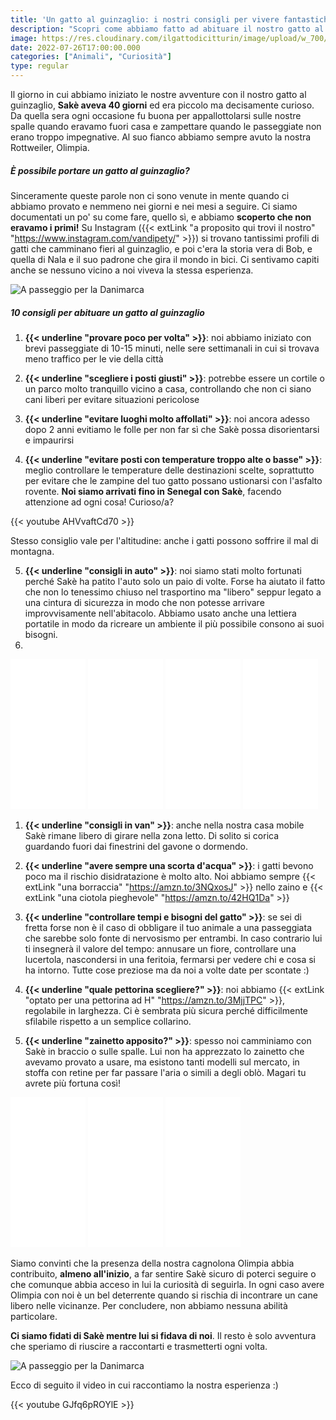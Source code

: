 ```yaml
---
title: 'Un gatto al guinzaglio: i nostri consigli per vivere fantastiche avventure' 
description: "Scopri come abbiamo fatto ad abituare il nostro gatto al guinzaglio! Alcuni consigli e il perché di questa scelta!"
image: https://res.cloudinary.com/ilgattodicitturin/image/upload/w_700/f_auto,q_auto:eco/v1658859417/Articoli/gatto_gunzaglio_3_enccst.jpg
date: 2022-07-26T17:00:00.000
categories: ["Animali", "Curiosità"]
type: regular
---
```

Il giorno in cui abbiamo iniziato le nostre avventure con il nostro gatto al guinzaglio, **Sakè aveva 40 giorni** ed era piccolo ma decisamente curioso. Da quella sera ogni occasione fu buona per appallottolarsi sulle nostre spalle quando eravamo fuori casa e zampettare quando le passeggiate non erano troppo impegnative. Al suo fianco abbiamo sempre avuto la nostra Rottweiler, Olimpia. 

##### È possibile portare un gatto al guinzaglio?
Sinceramente queste parole non ci sono venute in mente quando ci abbiamo provato e nemmeno nei giorni e nei mesi a seguire. Ci siamo documentati un po' su come fare, quello sì, e abbiamo **scoperto che non eravamo i primi!** Su Instagram ({{< extLink "a proposito qui trovi il nostro" "https://www.instagram.com/vandipety/" >}}) si trovano tantissimi profili di gatti che camminano fieri al guinzaglio, e poi c'era la storia vera di Bob, e quella di Nala e il suo padrone che gira il mondo in bici. Ci sentivamo capiti anche se nessuno vicino a noi viveva la stessa esperienza.

![A passeggio per la Danimarca](https://res.cloudinary.com/ilgattodicitturin/image/upload/w_700/f_auto,q_auto:eco/v1658859422/Articoli/gatto_guinzaglio_2_v7bb9k.jpg)

##### 10 consigli per abituare un gatto al guinzaglio

1. **{{< underline "provare poco per volta" >}}**: noi abbiamo iniziato con brevi passeggiate di 10-15 minuti, nelle sere settimanali in cui si trovava meno traffico per le vie della città

2. **{{< underline "scegliere i posti giusti" >}}**: potrebbe essere un cortile o un parco molto tranquillo vicino a casa, controllando che non ci siano cani liberi per evitare situazioni pericolose

3. **{{< underline "evitare luoghi molto affollati" >}}**: noi ancora adesso dopo 2 anni evitiamo le folle per non far sì che Sakè possa disorientarsi e impaurirsi

4. **{{< underline "evitare posti con temperature troppo alte o basse" >}}**: meglio controllare le temperature delle destinazioni scelte, soprattutto per evitare che le zampine del tuo gatto possano ustionarsi con l'asfalto rovente. **Noi siamo arrivati fino in Senegal con Sakè**, facendo attenzione ad ogni cosa! Curioso/a?

{{< youtube AHVvaftCd70 >}}

Stesso consiglio vale per l'altitudine: anche i gatti possono soffrire il mal di montagna.

5. **{{< underline "consigli in auto" >}}**: noi siamo stati molto fortunati perché Sakè ha patito l'auto solo un paio di volte. Forse ha aiutato il fatto che non lo tenessimo chiuso nel trasportino ma "libero" seppur legato a una cintura di sicurezza in modo che non potesse arrivare improvvisamente nell'abitacolo. Abbiamo usato anche una lettiera portatile in modo da ricreare un ambiente il più possibile consono ai suoi bisogni.
6. 
<iframe sandbox="allow-popups allow-scripts allow-modals allow-forms allow-same-origin" style="width:120px;height:240px;" marginwidth="0" marginheight="0" scrolling="no" frameborder="0" src="//rcm-eu.amazon-adsystem.com/e/cm?lt1=_blank&bc1=000000&IS2=1&bg1=FFFFFF&fc1=000000&lc1=0000FF&t=vandipety-21&language=it_IT&o=29&p=8&l=as4&m=amazon&f=ifr&ref=as_ss_li_til&asins=B00SBA5COK&linkId=9c8ae4a5d9982e5f442fb6d1c8c89a8b"></iframe>
<iframe sandbox="allow-popups allow-scripts allow-modals allow-forms allow-same-origin" style="width:120px;height:240px;" marginwidth="0" marginheight="0" scrolling="no" frameborder="0" src="//rcm-eu.amazon-adsystem.com/e/cm?lt1=_blank&bc1=000000&IS2=1&bg1=FFFFFF&fc1=000000&lc1=0000FF&t=vandipety-21&language=it_IT&o=29&p=8&l=as4&m=amazon&f=ifr&ref=as_ss_li_til&asins=B000RW86HA&linkId=51a2d70d9fbe287af4d40a9115349012"></iframe>
<iframe sandbox="allow-popups allow-scripts allow-modals allow-forms allow-same-origin" style="width:120px;height:240px;" marginwidth="0" marginheight="0" scrolling="no" frameborder="0" src="//rcm-eu.amazon-adsystem.com/e/cm?lt1=_blank&bc1=000000&IS2=1&bg1=FFFFFF&fc1=000000&lc1=0000FF&t=vandipety-21&language=it_IT&o=29&p=8&l=as4&m=amazon&f=ifr&ref=as_ss_li_til&asins=B075WZGQF2&linkId=4911a580db259e5d71c3fe48d6fbb9bb"></iframe>
<iframe sandbox="allow-popups allow-scripts allow-modals allow-forms allow-same-origin" style="width:120px;height:240px;" marginwidth="0" marginheight="0" scrolling="no" frameborder="0" src="//rcm-eu.amazon-adsystem.com/e/cm?lt1=_blank&bc1=000000&IS2=1&bg1=FFFFFF&fc1=000000&lc1=0000FF&t=vandipety-21&language=it_IT&o=29&p=8&l=as4&m=amazon&f=ifr&ref=as_ss_li_til&asins=B08P3HR4CR&linkId=5b645b02595bc33504898c03a44307c2"></iframe>

1. **{{< underline "consigli in van" >}}**: anche nella nostra casa mobile Sakè rimane libero di girare nella zona letto. Di solito si corica guardando fuori dai finestrini del gavone o dormendo.

2. **{{< underline "avere sempre una scorta d'acqua" >}}**: i gatti bevono poco ma il rischio disidratazione è molto alto. Noi abbiamo sempre {{< extLink "una borraccia" "https://amzn.to/3NQxosJ" >}} nello zaino e {{< extLink "una ciotola pieghevole" "https://amzn.to/42HQ1Da" >}}

3. **{{< underline "controllare tempi e bisogni del gatto" >}}**: se sei di fretta forse non è il caso di obbligare il tuo animale a una passeggiata che sarebbe solo fonte di nervosismo per entrambi. 
In caso contrario lui ti insegnerà il valore del tempo: annusare un fiore, controllare una lucertola, nascondersi in una feritoia, fermarsi per vedere chi e cosa si ha intorno. Tutte cose preziose ma da noi a volte date per scontate :)

1. **{{< underline "quale pettorina scegliere?" >}}**: noi abbiamo {{< extLink "optato per una pettorina ad H" "https://amzn.to/3MjjTPC" >}}, regolabile in larghezza. Ci è sembrata più sicura perché difficilmente sfilabile rispetto a un semplice collarino.

2.  **{{< underline "zainetto apposito?" >}}**: spesso noi camminiamo con Sakè in braccio o sulle spalle. Lui non ha apprezzato lo zainetto che avevamo provato a usare, ma esistono tanti modelli sul mercato, in stoffa con retine per far passare l'aria o simili a degli oblò. Magari tu avrete più fortuna così!
<!-- link -->
<iframe sandbox="allow-popups allow-scripts allow-modals allow-forms allow-same-origin" style="width:120px;height:240px;" marginwidth="0" marginheight="0" scrolling="no" frameborder="0" src="//rcm-eu.amazon-adsystem.com/e/cm?lt1=_blank&bc1=000000&IS2=1&bg1=FFFFFF&fc1=000000&lc1=0000FF&t=vandipety-21&language=it_IT&o=29&p=8&l=as4&m=amazon&f=ifr&ref=as_ss_li_til&asins=B0B1WHMV1Z&linkId=365487f0fbb28f123d7df73efd10498a"></iframe>
<iframe sandbox="allow-popups allow-scripts allow-modals allow-forms allow-same-origin" style="width:120px;height:240px;" marginwidth="0" marginheight="0" scrolling="no" frameborder="0" src="//rcm-eu.amazon-adsystem.com/e/cm?lt1=_blank&bc1=000000&IS2=1&bg1=FFFFFF&fc1=000000&lc1=0000FF&t=vandipety-21&language=it_IT&o=29&p=8&l=as4&m=amazon&f=ifr&ref=as_ss_li_til&asins=B07Q1BQMRN&linkId=c6ccd05866a210053e18e29a304d60b5"></iframe>
<iframe sandbox="allow-popups allow-scripts allow-modals allow-forms allow-same-origin" style="width:120px;height:240px;" marginwidth="0" marginheight="0" scrolling="no" frameborder="0" src="//rcm-eu.amazon-adsystem.com/e/cm?lt1=_blank&bc1=000000&IS2=1&bg1=FFFFFF&fc1=000000&lc1=0000FF&t=vandipety-21&language=it_IT&o=29&p=8&l=as4&m=amazon&f=ifr&ref=as_ss_li_til&asins=B084ZHWM3V&linkId=c55444b93c6c5cf179c64e14de7a854d"></iframe>

Siamo convinti che la presenza della nostra cagnolona Olimpia abbia contribuito, **almeno all'inizio**, a far sentire Sakè sicuro di poterci seguire o che comunque abbia acceso in lui la curiosità di seguirla. In ogni caso avere Olimpia con noi è un bel deterrente quando si rischia di incontrare un cane libero nelle vicinanze.
Per concludere, non abbiamo nessuna abilità particolare. 

**Ci siamo fidati di Sakè mentre lui si fidava di noi**. Il resto è solo avventura che speriamo di riuscire a raccontarti e trasmetterti ogni volta.

![A passeggio per la Danimarca](https://res.cloudinary.com/ilgattodicitturin/image/upload/w_700/f_auto,q_auto:eco/v1658859432/Articoli/gatto_gunzaglio_zceav5.jpg)

Ecco di seguito il video in cui raccontiamo la nostra esperienza :)

{{< youtube GJfq6pROYlE >}}
